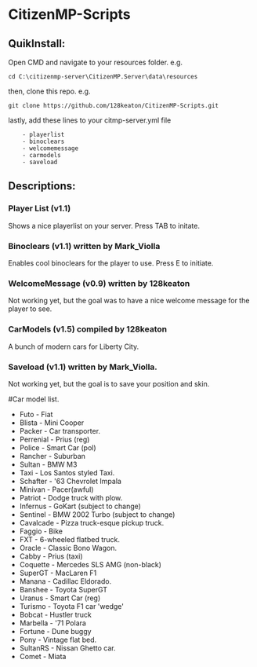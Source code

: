 # CitizenMP-Scripts
## QuikInstall:
Open CMD and navigate to your resources folder. e.g.
```
cd C:\citizenmp-server\CitizenMP.Server\data\resources
```
then, clone this repo. e.g.
```
git clone https://github.com/128keaton/CitizenMP-Scripts.git
```
lastly, add these lines to your citmp-server.yml file
```
    - playerlist
    - binoclears
    - welcomemessage
    - carmodels
    - saveload
```
## Descriptions:

### Player List (v1.1) 
Shows a nice playerlist on your server. Press TAB to initate.

### Binoclears (v1.1) written by Mark_Violla
Enables cool binoclears for the player to use. Press E to initiate.

### WelcomeMessage (v0.9) written by 128keaton
Not working yet, but the goal was to have a nice welcome message for the player to see.

### CarModels (v1.5) compiled by 128keaton
A bunch of modern cars for Liberty City.

### Saveload (v1.1) written by Mark_Violla.
Not working yet, but the goal is to save your position and skin.

#Car model list.
* Futo - Fiat
* Blista - Mini Cooper
* Packer - Car transporter.
* Perrenial - Prius (reg)
* Police - Smart Car (pol)
* Rancher - Suburban
* Sultan - BMW M3
* Taxi - Los Santos styled Taxi.
* Schafter - '63 Chevrolet Impala
* Minivan - Pacer(awful)
* Patriot - Dodge truck with plow.
* Infernus - GoKart (subject to change)
* Sentinel - BMW 2002 Turbo (subject to change)
* Cavalcade - Pizza truck-esque pickup truck.
* Faggio - Bike
* FXT - 6-wheeled flatbed truck.
* Oracle - Classic Bono Wagon.
* Cabby - Prius (taxi)
* Coquette - Mercedes SLS AMG (non-black)
* SuperGT - MacLaren F1
* Manana - Cadillac Eldorado.
* Banshee - Toyota SuperGT
* Uranus - Smart Car (reg)
* Turismo - Toyota F1 car 'wedge'
* Bobcat - Hustler truck
* Marbella - '71 Polara
* Fortune - Dune buggy
* Pony - Vintage flat bed.
* SultanRS - Nissan Ghetto car.
* Comet - Miata


